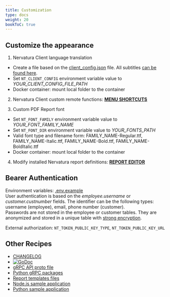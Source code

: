 ```yaml
---
title: Customization
type: docs
weight: 20
bookToC: true
---
```


## Customize the appearance

1. Nervatura Client language translation
- Create a file based on the [client_config.json](https://github.com/nervatura/nervatura/tree/master/dist) file. All subtitles [can be found here](https://raw.githubusercontent.com/nervatura/nervatura-client/master/src/config/locales.js).
- Set ```NT_CLIENT_CONFIG``` environment variable value to *YOUR_CLIENT_CONFIG_FILE_PATH*
- Docker container: mount local folder to the container

2. Nervatura Client custom remote functions: [**MENU SHORTCUTS**](/docs/client/settings/uimenu)

3. Custom PDF Report font
- Set ```NT_FONT_FAMILY``` environment variable value to *YOUR_FONT_FAMILY_NAME*
- Set ```NT_FONT_DIR``` environment variable value to *YOUR_FONTS_PATH*
- Valid font type and filename form: FAMILY_NAME-Regular.ttf, FAMILY_NAME-Italic.ttf, FAMILY_NAME-Bold.ttf, FAMILY_NAME-BoldItalic.ttf
- Docker container: mount local folder to the container

4. Modify installed Nervatura report definitions: [**REPORT EDITOR**](/docs/client/program/editor)

## Bearer Authentication

Environment variables: [.env.example](https://raw.githubusercontent.com/nervatura/nervatura/master/service/.env.example)<br />
User authentication is based on the *employee.username* or *customer.custnumber* fields. The identifier can be the following types: username (employee), email, phone number (customer).<br />
Passwords are not stored in the employee or customer tables. They are anonymized and stored in a unique table with [strong encryption](https://github.com/P-H-C/phc-winner-argon2).

External authorization: ```NT_TOKEN_PUBLIC_KEY_TYPE```, ```NT_TOKEN_PUBLIC_KEY_URL```

## Other Recipes

- [CHANGELOG](https://raw.githubusercontent.com/nervatura/nervatura/master/CHANGELOG
)
- [![GoDoc](https://godoc.org/github.com/nervatura/nervatura?status.svg)](https://godoc.org/github.com/nervatura/nervatura/service)
- [gRPC API proto file](https://github.com/nervatura/nervatura/blob/master/service/pkg/proto/api.proto)
- [Python gRPC packages](https://pypi.org/project/nervatura/)
- [Report templates files](https://github.com/nervatura/nervatura/tree/master/service/pkg/utils/static/templates)
- [Node.js sample application](https://github.com/nervatura/nervatura-express)
- [Python sample application](https://github.com/nervatura/nervatura-fastapi)
